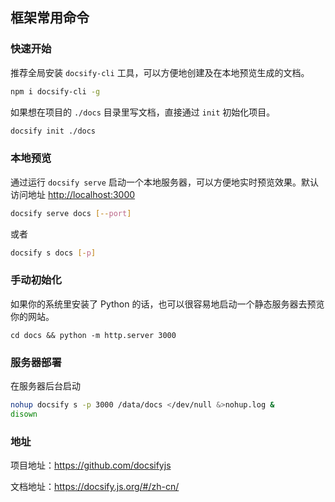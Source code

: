 ## 框架常用命令

### 快速开始

推荐全局安装 `docsify-cli` 工具，可以方便地创建及在本地预览生成的文档。 

```bash
npm i docsify-cli -g
```

 如果想在项目的 `./docs` 目录里写文档，直接通过 `init` 初始化项目。 

```bash
docsify init ./docs
```



### 本地预览

 通过运行 `docsify serve` 启动一个本地服务器，可以方便地实时预览效果。默认访问地址 [http://localhost:3000](http://localhost:3000/) 

```bash
docsify serve docs [--port]
```

或者

```bash
docsify s docs [-p]
```



### 手动初始化

 如果你的系统里安装了 Python 的话，也可以很容易地启动一个静态服务器去预览你的网站。 

```
cd docs && python -m http.server 3000
```



### 服务器部署

在服务器后台启动

```bash
nohup docsify s -p 3000 /data/docs </dev/null &>nohup.log &
disown
```



### 地址

项目地址：https://github.com/docsifyjs

文档地址：https://docsify.js.org/#/zh-cn/